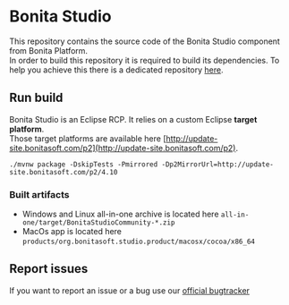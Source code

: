 # Bonita Studio

This repository contains the source code of the Bonita Studio component from Bonita Platform.  
In order to build this repository it is required to build its dependencies. To help you achieve this there is a dedicated repository [here](https://github.com/Bonitasoft-Community/Build-Bonita).

## Run build

Bonita Studio is an Eclipse RCP. It relies on a custom Eclipse **target platform**.  
Those target platforms are available here [http://update-site.bonitasoft.com/p2](http://update-site.bonitasoft.com/p2).

`./mvnw package -DskipTests -Pmirrored -Dp2MirrorUrl=http://update-site.bonitasoft.com/p2/4.10`

### Built artifacts

* Windows and Linux all-in-one archive is located here `all-in-one/target/BonitaStudioCommunity-*.zip`
* MacOs app is located here `products/org.bonitasoft.studio.product/macosx/cocoa/x86_64`

## Report issues

If you want to report an issue or a bug use our [official bugtracker](https://bonita.atlassian.net/projects/BBPMC)
